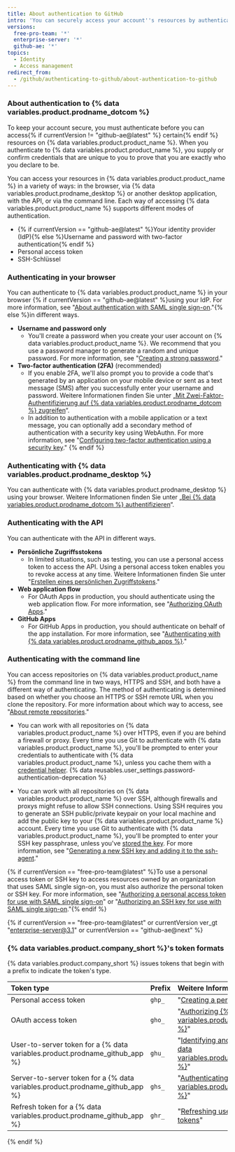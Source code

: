 ```yaml
---
title: About authentication to GitHub
intro: 'You can securely access your account''s resources by authenticating to {% data variables.product.product_name %}, using different credentials depending on where you authenticate.'
versions:
  free-pro-team: '*'
  enterprise-server: '*'
  github-ae: '*'
topics:
  - Identity
  - Access management
redirect_from:
  - /github/authenticating-to-github/about-authentication-to-github
---
```

### About authentication to {% data variables.product.prodname_dotcom %}

To keep your account secure, you must authenticate before you can access{% if currentVersion != "github-ae@latest" %} certain{% endif %} resources on {% data variables.product.product_name %}. When you authenticate to {% data variables.product.product_name %}, you supply or confirm credentials that are unique to you to prove that you are exactly who you declare to be.

You can access your resources in {% data variables.product.product_name %} in a variety of ways: in the browser, via {% data variables.product.prodname_desktop %} or another desktop application, with the API, or via the command line. Each way of accessing {% data variables.product.product_name %} supports different modes of authentication.

- {% if currentVersion == "github-ae@latest" %}Your identity provider (IdP){% else %}Username and password with two-factor authentication{% endif %}
- Personal access token
- SSH-Schlüssel

### Authenticating in your browser

You can authenticate to {% data variables.product.product_name %} in your browser {% if currentVersion == "github-ae@latest" %}using your IdP. For more information, see "[About authentication with SAML single sign-on](/github/authenticating-to-github/about-authentication-with-saml-single-sign-on)."{% else %}in different ways.

- **Username and password only**
    - You'll create a password when you create your user account on {% data variables.product.product_name %}. We recommend that you use a password manager to generate a random and unique password. For more information, see "[Creating a strong password](/github/authenticating-to-github/creating-a-strong-password)."
- **Two-factor authentication (2FA)** (recommended)
    - If you enable 2FA, we'll also prompt you to provide a code that's generated by an application on your mobile device or sent as a text message (SMS) after you successfully enter your username and password. Weitere Informationen finden Sie unter „[Mit Zwei-Faktor-Authentifizierung auf {% data variables.product.prodname_dotcom %} zugreifen](/github/authenticating-to-github/accessing-github-using-two-factor-authentication#providing-a-2fa-code-when-signing-in-to-the-website)“.
    - In addition to authentication with a mobile application or a text message, you can optionally add a secondary method of authentication with a security key using WebAuthn. For more information, see "[Configuring two-factor authentication using a security key](/github/authenticating-to-github/configuring-two-factor-authentication#configuring-two-factor-authentication-using-a-security-key)."
{% endif %}

### Authenticating with {% data variables.product.prodname_desktop %}

You can authenticate with {% data variables.product.prodname_desktop %} using your browser. Weitere Informationen finden Sie unter „[Bei {% data variables.product.prodname_dotcom %} authentifizieren](/desktop/getting-started-with-github-desktop/authenticating-to-github)“.

### Authenticating with the API

You can authenticate with the API in different ways.

- **Persönliche Zugriffsstokens**
    - In limited situations, such as testing, you can use a personal access token to access the API. Using a personal access token enables you to revoke access at any time. Weitere Informationen finden Sie unter "[Erstellen eines persönlichen Zugriffstokens](/github/authenticating-to-github/creating-a-personal-access-token)."
- **Web application flow**
    - For OAuth Apps in production, you should authenticate using the web application flow. For more information, see "[Authorizing OAuth Apps](/apps/building-oauth-apps/authorizing-oauth-apps/#web-application-flow)."
- **GitHub Apps**
    - For GitHub Apps in production, you should authenticate on behalf of the app installation. For more information, see "[Authenticating with {% data variables.product.prodname_github_apps %}](/apps/building-github-apps/authenticating-with-github-apps/)."

### Authenticating with the command line

You can access repositories on {% data variables.product.product_name %} from the command line in two ways, HTTPS and SSH, and both have a different way of authenticating. The method of authenticating is determined based on whether you choose an HTTPS or SSH remote URL when you clone the repository. For more information about which way to access, see "[About remote repositories](/github/getting-started-with-github/about-remote-repositories)."

* You can work with all repositories on {% data variables.product.product_name %} over HTTPS, even if you are behind a firewall or proxy. Every time you use Git to authenticate with {% data variables.product.product_name %}, you'll be prompted to enter your credentials to authenticate with {% data variables.product.product_name %}, unless you cache them with a [credential helper](/github/getting-started-with-github/caching-your-github-credentials-in-git). {% data reusables.user_settings.password-authentication-deprecation %}

* You can work with all repositories on {% data variables.product.product_name %} over SSH, although firewalls and proxys might refuse to allow SSH connections. Using SSH requires you to generate an SSH public/private keypair on your local machine and add the public key to your {% data variables.product.product_name %} account. Every time you use Git to authenticate with {% data variables.product.product_name %}, you'll be prompted to enter your SSH key passphrase, unless you've [stored the key](/github/authenticating-to-github/generating-a-new-ssh-key-and-adding-it-to-the-ssh-agent#adding-your-ssh-key-to-the-ssh-agent). For more information, see "[Generating a new SSH key and adding it to the ssh-agent](/github/authenticating-to-github/generating-a-new-ssh-key-and-adding-it-to-the-ssh-agent)."

{% if currentVersion == "free-pro-team@latest" %}To use a personal access token or SSH key to access resources owned by an organization that uses SAML single sign-on, you must also authorize the personal token or SSH key. For more information, see "[Authorizing a personal access token for use with SAML single sign-on](/github/authenticating-to-github/authorizing-a-personal-access-token-for-use-with-saml-single-sign-on)" or "[Authorizing an SSH key for use with SAML single sign-on](/github/authenticating-to-github/authorizing-an-ssh-key-for-use-with-saml-single-sign-on)."{% endif %}

{% if currentVersion == "free-pro-team@latest" or currentVersion ver_gt "enterprise-server@3.1" or currentVersion == "github-ae@next" %}

### {% data variables.product.company_short %}'s token formats

{% data variables.product.company_short %} issues tokens that begin with a prefix to indicate the token's type.

| Token type                                                                      | Prefix | Weitere Informationen                                                                                                                                             |
|:------------------------------------------------------------------------------- |:------ |:----------------------------------------------------------------------------------------------------------------------------------------------------------------- |
| Personal access token                                                           | `ghp_` | "[Creating a personal access token](/github/authenticating-to-github/creating-a-personal-access-token)"                                                           |
| OAuth access token                                                              | `gho_` | "[Authorizing {% data variables.product.prodname_oauth_apps %}](/developers/apps/authorizing-oauth-apps)"                                                       |
| User-to-server token for a {% data variables.product.prodname_github_app %}   | `ghu_` | "[Identifying and authorizing users for {% data variables.product.prodname_github_apps %}](/developers/apps/identifying-and-authorizing-users-for-github-apps)" |
| Server-to-server token for a {% data variables.product.prodname_github_app %} | `ghs_` | "[Authenticating with {% data variables.product.prodname_github_apps %}](/developers/apps/authenticating-with-github-apps#authenticating-as-an-installation)"   |
| Refresh token for a {% data variables.product.prodname_github_app %}          | `ghr_` | "[Refreshing user-to-server access tokens](/developers/apps/refreshing-user-to-server-access-tokens)"                                                             |

{% endif %}
